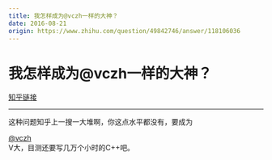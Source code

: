 ```yaml
---
title: 我怎样成为@vczh一样的大神？
date: 2016-08-21
origin: https://www.zhihu.com/question/49842746/answer/118106036
---
```

# 我怎样成为@vczh一样的大神？

[知乎链接](https://www.zhihu.com/question/49842746/answer/118106036)

---------

<span class="RichText ztext CopyrightRichText-richText" itemprop="text">这种问题知乎上一搜一大堆啊，你这点水平都没有，要成为 <span><span class="UserLink"><div class="Popover"><div id="Popover11-toggle" aria-haspopup="true" aria-expanded="false" aria-owns="Popover11-content"><a class="UserLink-link" data-za-detail-view-element_name="User" target="_blank" href="//www.zhihu.com/people/0970f947b898ecc0ec035f9126dd4e08">@vczh</a></div></div></span></span> V大，目测还要写几万个小时的C++吧。</span>